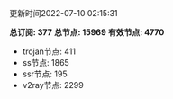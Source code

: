 更新时间2022-07-10 02:15:31

**总订阅: 377**
**总节点: 15969**
**有效节点: 4770**
- trojan节点: 411
- ss节点: 1865
- ssr节点: 195
- v2ray节点: 2299
